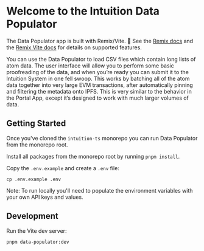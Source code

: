 # Welcome to the Intuition Data Populator

The Data Populator app is built with Remix/Vite.
📖 See the [Remix docs](https://remix.run/docs) and the [Remix Vite docs](https://remix.run/docs/en/main/guides/vite) for details on supported features.

You can use the Data Populator to load CSV files which contain long lists of atom data. The user interface will allow you to perform some basic proofreading of the data, and when you’re ready you can submit it to the Intuition System in one fell swoop. This works by batching all of the atom data together into very large EVM transactions, after automatically pinning and filtering the metadata onto IPFS. This is very similar to the behavior in the Portal App, except it’s designed to work with much larger volumes of data.

## Getting Started

Once you've cloned the `intuition-ts` monorepo you can run Data Populator from the monorepo root.

Install all packages from the monorepo root by running `pnpm install`.

Copy the `.env.example` and create a `.env` file:

`cp .env.example .env`

Note: To run locally you'll need to populate the environment variables with your own API keys and values.

## Development

Run the Vite dev server:

`pnpm data-populator:dev`
